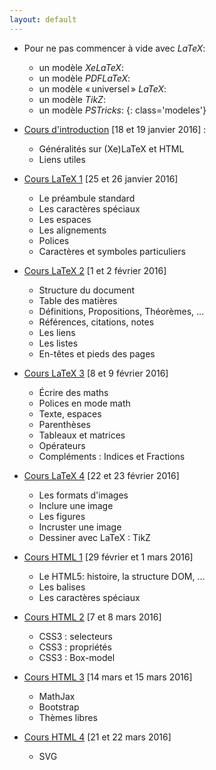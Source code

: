 ```yaml
---
layout: default
---
```


- Pour ne pas commencer à vide avec _LaTeX_:
  + un modèle _XeLaTeX_: [ ](exemple://ModeleXeLaTeX.tex)
  + un modèle _PDFLaTeX_: [ ](exemple://ModelePDFLaTeX.tex)
  + un modèle « universel » _LaTeX_: [ ](exemple://ModeleToutLaTeX.tex)
  + un modèle _TikZ_: [ ](exemple://ModeleTikZ.tex)
  + un modèle _PSTricks_: [ ](exemple://ModelePSTricks.tex)
{: class='modeles'}


- [Cours d'introduction](cours_intro.html) [18 et 19 janvier 2016] :
  +   Généralités sur (Xe)LaTeX et HTML
  +   Liens utiles
- [Cours LaTeX 1](cours_latex1.html) [25 et 26 janvier 2016]
  +   Le préambule standard
  +   Les caractères spéciaux
  +   Les espaces
  +   Les alignements
  +   Polices
  +   Caractères et symboles particuliers
- [Cours LaTeX 2](cours_latex2.html) [1 et 2 février 2016]
  +   Structure du document
  +   Table des matières
  +   Définitions, Propositions, Théorèmes, ...
  +   Références, citations, notes
  +   Les liens
  +   Les listes
  +   En-têtes et pieds des pages
- [Cours LaTeX 3](cours_latex3.html) [8 et 9 février 2016]
  +   Écrire des maths
  +   Polices en mode math
  +   Texte, espaces
  +   Parenthèses
  +   Tableaux et matrices
  +   Opérateurs
  +   Compléments : Indices et Fractions
- [Cours LaTeX 4](cours_latex4.html) [22 et 23 février 2016]
  +   Les formats d'images
  +   Inclure une image
  +   Les figures
  +   Incruster une image
  +   Dessiner avec LaTeX : TikZ
- [Cours HTML 1](cours_html1.html) [29 février et 1 mars 2016]
  +   Le HTML5: histoire, la structure DOM, ...
  +   Les balises
  +   Les caractères spéciaux
- [Cours HTML 2](cours_html2.html) [7 et 8 mars 2016]
  +   CSS3 : selecteurs
  +   CSS3 : propriétés
  +   CSS3 : Box-model
- [Cours HTML 3](cours_html3.html) [14 mars et 15 mars 2016]
  +   MathJax
  +   Bootstrap
  +   Thèmes libres
- [Cours HTML 4](cours_html4.html) [21 et 22 mars 2016]
  +   SVG
